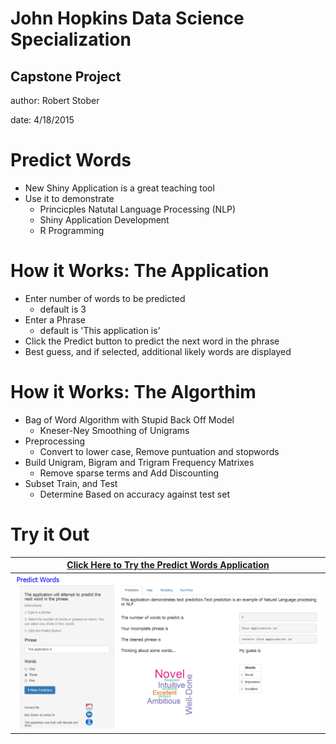 John Hopkins Data Science Specialization 
========================================================
## Capstone Project

author: Robert Stober

date: 4/18/2015


Predict Words
========================================================
* New Shiny Application is a great teaching tool 
* Use it to demonstrate
  + Princicples Natutal Language Processing (NLP)
  + Shiny Application Development
  + R Programming


How it Works: The Application
=======================================================
* Enter number of words to be predicted
  + default is 3
* Enter a Phrase
  + default is 'This application is'
* Click the Predict button to predict the next word in the phrase
* Best guess, and if selected, additional likely words are displayed


How it Works: The Algorthim
========================================================
* Bag of Word Algorithm with Stupid Back Off Model
  + Kneser-Ney Smoothing of Unigrams
* Preprocessing
  + Convert to lower case, Remove puntuation and stopwords
* Build Unigram, Bigram and Trigram Frequency Matrixes
  + Remove sparse terms and Add Discounting 
* Subset Train, and Test
  + Determine Based on accuracy against test set


Try it Out
========================================================
[Click Here to Try the Predict Words Application](http://rlstober.shinyapps.io/PredictWords/)|
------------- |
![Predict words](Capture.png)|

